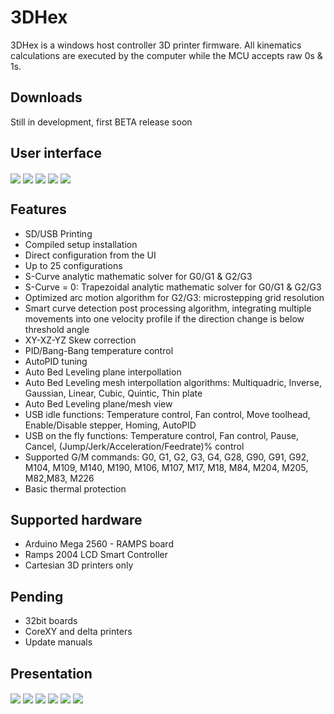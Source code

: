 # 3DHex

3DHex is a windows host controller 3D printer firmware.
Αll kinematics calculations are executed by the computer while the MCU accepts raw 0s & 1s. 

## Downloads
								
Still in development, first BETA release soon

## User interface
<img align="center" src="https://github.com/3DHexfw/3DHex/blob/develop/Docs/Icons/GUI_Main.PNG" />
<img align="center" src="https://github.com/3DHexfw/3DHex/blob/develop/Docs/Icons/GUI_Heaters.PNG" />
<img align="center" src="https://github.com/3DHexfw/3DHex/blob/develop/Docs/Icons/GUI_Adv.PNG" />
<img align="center" src="https://github.com/3DHexfw/3DHex/blob/develop/Docs/Icons/GUI_ABL.PNG" />
<img align="center" src="https://github.com/3DHexfw/3DHex/blob/develop/Docs/Icons/GUI_Mesh.PNG" />

## Features

* SD/USB Printing
* Compiled setup installation 
* Direct configuration from the UI 
* Up to 25 configurations   
* S-Curve analytic mathematic solver for G0/G1 & G2/G3
* S-Curve = 0: Trapezoidal analytic mathematic solver for G0/G1 & G2/G3
* Optimized arc motion algorithm for G2/G3: microstepping grid resolution  
* Smart curve detection post processing algorithm, integrating multiple movements into one velocity profile if the direction change is below threshold angle  
* XY-XZ-YZ Skew correction      
* PID/Bang-Bang temperature control
* AutoPID tuning
* Auto Bed Leveling plane interpollation
* Auto Bed Leveling mesh interpollation algorithms: Multiquadric, Inverse, Gaussian, Linear, Cubic, Quintic, Thin plate
* Auto Bed Leveling plane/mesh view
* USB idle functions: Temperature control, Fan control, Move toolhead, Enable/Disable stepper, Homing, AutoPID  
* USB on the fly functions: Temperature control, Fan control, Pause, Cancel, (Jump/Jerk/Acceleration/Feedrate)% control  
* Supported G/M commands: G0, G1, G2, G3, G4, G28, G90, G91, G92, M104, M109, M140, M190, M106, M107, M17, M18, M84, M204, M205, M82,M83, M226
* Basic thermal protection

## Supported hardware
* Arduino Mega 2560 - RAMPS board 
* Ramps 2004 LCD Smart Controller
* Cartesian 3D printers only

## Pending

* 32bit boards   
* CoreXY and delta printers   
* Update manuals  

## Presentation 

<img align="center" src="https://github.com/3DHexfw/3DHex/blob/develop/Docs/Presentation/3D%20Printer.JPG" />

<img align="center" src="https://github.com/3DHexfw/3DHex/blob/develop/Docs/Presentation/Host.JPG" />

<img align="center" src="https://github.com/3DHexfw/3DHex/blob/develop/Docs/Presentation/MCU.JPG" />

<img align="center" src="https://github.com/3DHexfw/3DHex/blob/develop/Docs/Presentation/S-Curve.JPG" />

<img align="center" src="https://github.com/3DHexfw/3DHex/blob/develop/Docs/Presentation/Jerk.JPG" />

<img align="center" src="https://github.com/3DHexfw/3DHex/blob/develop/Docs/Presentation/Curve%20detection.JPG" />